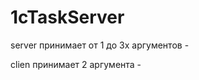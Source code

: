 # 1cTaskServer

server принимает от 1 до 3х аргументов - <port> <output file> <online users limit>

clien принимает 2 аргумента - <ip> <port> 
